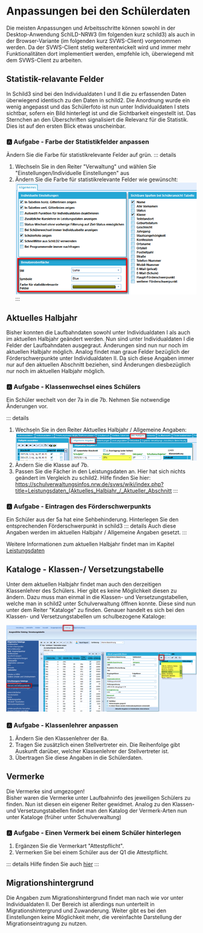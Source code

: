 # Anpassungen bei den Schülerdaten
Die meisten Anpassungen und Arbeitsschritte können sowohl in der Desktop-Anwendung SchILD-NRW3 (Im folgenden kurz schild3) als auch in der Browser-Variante (im folgenden kurz SVWS-Client) vorgenommen werden. Da der SVWS-Client stetig weiterentwickelt wird und immer mehr Funktionalitäten dort implementiert werden, empfehle ich, überwiegend mit dem SVWS-Client zu arbeiten. 

## Statistik-relavante Felder

In Schild3 sind bei den Individualdaten I und II die zu erfassenden Daten überwiegend identisch zu den Daten in schild2. Die Anordnung wurde ein wenig angepasst und das Schülerfoto ist nun unter Individualdaten I stets sichtbar, sofern ein Bild hinterlegt ist und die Sichtbarkeit eingestellt ist. Das Sternchen an den Überschriften signalisiert die Relevanz für die Statistik. Dies ist auf den ersten Blick etwas unscheinbar.

### :a: Aufgabe - Farbe der Statistikfelder anpassen
Ändern Sie die Farbe für statistikrelevante Felder auf grün. 
::: details
1. Wechseln Sie in den Reiter "Verwaltung" und wählen Sie "Einstellungen/Individuelle Einstellungen" aus
2. Ändern Sie die Farbe für statistikrelevante Felder wie gewünscht:
   ![Statistikfarbe ändern](./graphics/vonS2nachS3_schueler_statistikeinstellungen.png)  
:::


## Aktuelles Halbjahr
Bisher konnten die Laufbahndaten sowohl unter Individualdaten I als auch im aktuellen Halbjahr geändert werden. Nun sind unter Individualdaten I die Felder der Laufbahndaten ausgegraut. Änderungen sind nun nur noch im aktuellen Halbjahr möglich. Analog findet man graue Felder bezüglich der Förderschwerpunkte unter Individualdaten II. Da sich diese Angaben immer nur auf den aktuellen Abschnitt beziehen, sind Änderungen diesbezüglich nur noch im aktuellen Halbjahr möglich.
### :a: Aufgabe - Klassenwechsel eines Schülers
Ein Schüler wechelt von der 7a in die 7b. Nehmen Sie notwendige Änderungen vor.

::: details
1. Wechseln Sie in den Reiter Aktuelles Halbjahr / Allgemeine Angaben:
   ![Ändern der Klasse](./graphics/vonS2nachS3_schueler_klassenanpassung.png) 
2. Ändern Sie die Klasse auf 7b. 
3. Passen Sie die Fächer in den Leistungsdaten an. Hier hat sich nichts geändert im Vergleich zu schild2. Hilfe finden Sie hier: https://schulverwaltungsinfos.nrw.de/svws/wiki/index.php?title=Leistungsdaten_(Aktuelles_Halbjahr_/_Aktueller_Abschnitt
:::


### :a: Aufgabe - Eintragen des Förderschwerpunkts 
Ein Schüler aus der 5a hat eine Sehbehinderung. Hinterlegen Sie den entsprechenden Förderschwerpunkt in schild3
::: details
Auch diese Angaben werden im aktuellen Halbjahr / Allgemeine Angaben gesetzt.
:::

Weitere Informationen zum aktuellen Halbjahr findet man im Kapitel  [Leistungsdaten](/VonSchild2_ZuSchild3/3Leistungsdaten/schild3/index.md)

## Kataloge - Klassen-/ Versetzungstabelle
Unter dem aktuellen Halbjahr findet man auch den derzeitigen Klassenlehrer des Schülers. Hier gibt es keine Möglichkeit diesen zu ändern. Dazu muss man einmal in die Klassen- und Versetzungstabellen, welche man in schild2 unter Schulverwaltung öffnen konnte. Diese sind nun unter dem Reiter "Kataloge" zu finden. Genauer handelt es sich bei den Klassen- und Versetzungstabellen um schulbezogene Kataloge:

 ![Klassen- und Versetzungstabelle](./graphics/vonS2nachS3_uebersicht_schueler_versetzungstabelle.png) 
### :a: Aufgabe - Klassenlehrer anpassen
1. Ändern Sie den Klassenlehrer der 8a. 
2. Tragen Sie zusätzlich einen Stellvertreter ein. Die Reihenfolge gibt Auskunft darüber, welcher Klassenlehrer der Stellvertreter ist.
3. Übertragen Sie diese Angaben in die Schülerdaten.  

## Vermerke
Die Vermerke sind umgezogen! <br>
Bisher waren die Vermerke unter Laufbahninfo des jeweiligen Schülers zu finden. Nun ist diesen ein eigener Reiter gewidmet. Analog zu den Klassen- und Versetzungstabellen findet man den Katalog der Vermerk-Arten nun unter Kataloge (früher unter Schulverwaltung)

### :a: Aufgabe - Einen Vermerk bei einem Schüler hinterlegen
1. Ergänzen Sie die Vermerkart "Attestpflicht".
2. Vermerken Sie bei einem Schüler aus der Q1 die Attestpflicht.

::: details
Hilfe finden Sie auch [hier](https://schulverwaltungsinfos.nrw.de/svws/wiki/index.php?title=Vermerke_(Sch%C3%BCler))
:::


## Migrationshintergrund
Die Angaben zum Migrationshintergrund findet man nach wie vor unter Individualdaten II. Der Bereich ist allerdings nun unterteilt in Migrationshintergrund und Zuwanderung. Weiter gibt es bei den Einstellungen keine Möglichkeit mehr, die vereinfachte Darstellung der Migrationseintragung zu nutzen. 

